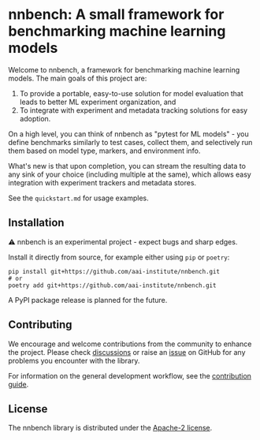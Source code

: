 # nnbench: A small framework for benchmarking machine learning models

Welcome to nnbench, a framework for benchmarking machine learning models.
The main goals of this project are:

1. To provide a portable, easy-to-use solution for model evaluation that leads to better ML experiment organization, and
2. To integrate with experiment and metadata tracking solutions for easy adoption.

On a high level, you can think of nnbench as "pytest for ML models" - you define benchmarks similarly to test cases, collect them, and selectively run them based on model type, markers, and environment info.

What's new is that upon completion, you can stream the resulting data to any sink of your choice (including multiple at the same), which allows easy integration with experiment trackers and metadata stores.

See the `quickstart.md` for usage examples.

## Installation

⚠️ nnbench is an experimental project - expect bugs and sharp edges.

Install it directly from source, for example either using `pip` or `poetry`:

```shell
pip install git+https://github.com/aai-institute/nnbench.git
# or
poetry add git+https://github.com/aai-institute/nnbench.git
```

A PyPI package release is planned for the future.


## Contributing

We encourage and welcome contributions from the community to enhance the project.
Please check [discussions](https://github.com/aai-institute/nnbench/discussions) or raise an [issue](https://github.com/aai-institute/nnbench/issues) on GitHub for any problems you encounter with the library.

For information on the general development workflow, see the [contribution guide](CONTRIBUTING.md).

## License

The nnbench library is distributed under the [Apache-2 license](LICENSE).

